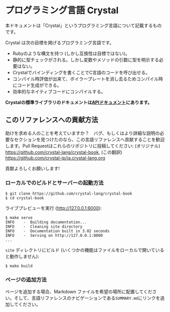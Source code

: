 # プログラミング言語 Crystal

本ドキュメントは「Crystal」というプログラミング言語について記載するものです。

Crystal は次の目標を掲げるプログラミング言語です。

* Rubyのような構文を持つ (しかし互換性は目標ではない)。
* 静的に型チェックがされる。しかし変数やメソッドの引数に型を明示する必要はない。
* Crystalでバインディングを書くことでC言語のコードを呼び出せる。
* コンパイル時評価が出来て、ボイラープレートを消し去るためコンパイル時にコード生成ができる。
* 効率的なネイティブコードにコンパイルする。

**Crystalの標準ライブラリのドキュメントは[APIドキュメント](https://crystal-lang.org/api)にあります。**

## このリファレンスへの貢献方法

助けを求める人のことを考えていますか？　バグ、もしくはより詳細な説明の必要なセクションを見つけたのなら、この言語リファレンスへ貢献することを歓迎します。Pull Requestはこれらのリポジトリに投稿してください:
(オリジナル) https://github.com/crystal-lang/crystal-book, (この翻訳) https://github.com/crystal-jp/ja.crystal-lang.org

貢献よろしくお願いします!

### ローカルでのビルドとサーバーの起動方法

```console
$ git clone https://github.com/crystal-lang/crystal-book
$ cd crystal-book
```

ライブプレビューを実行 (http://127.0.0.1:8000):

```console
$ make serve
INFO    -  Building documentation...
INFO    -  Cleaning site directory
INFO    -  Documentation built in 3.02 seconds
INFO    -  Serving on http://127.0.0.1:8000
...
```

`site` ディレクトリにビルド (いくつかの機能はファイルをローカルで開いていると動作しません):

```console
$ make build
```

### ページの追加方法

ページを追加する場合、Markdown ファイルを希望の場所に配置してください。そして、言語リファレンスのナビゲーションである`SUMMARY.md`にリンクを追加してください。
